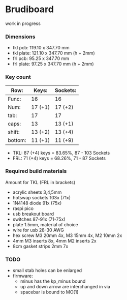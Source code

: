 # Brudiboard

work in progress

### Dimensions

 - tkl pcb:   119.10 x 347.70 mm
 - tkl plate: 121.10 x 347.70 mm (h + 2mm)
 - frl pcb:    95.25 x 347.70 mm
 - frl plate:  97.25 x 347.70 mm (h + 2mm)

### Key count
 
| Row:    | Keys:   | Sockets: |
|---------|---------|----------|
| Func:   | 16      | 16       |
| Num:    | 17 (+1) | 17 (+2)  |
| tab:    | 17      | 17       |
| caps:   | 13      | 13 (+1)  |
| shift:  | 13 (+2) | 13 (+4)  |
| bottom: | 11 (+1) | 11 (+9)  |

- TKL: 87 (+4) keys = 83.65%, 87 - 103 Sockets
- FRL: 71 (+4) keys = 68.26%, 71 - 87  Sockets

### Required build materials

Amount for TKL (FRL in brackets)

- acrylic sheets 3,4,5mm
- hotswap sockets 103x (71x)
- 1N4148 diode 91x (75x)
- raspi pico
- usb breakout board
- switches 87-91x (71-75x)
- plate 1.5mm, material of choice
- wire for usb 28-30 AWG
- hex screw M3 20mm 4x, M3 15mm 4x, M2 10mm 2x
- 4mm M3 inserts 8x, 4mm M2 inserts 2x
- 8cm gasket strips 2mm 7x
 
### TODO
 - small stab holes can be enlarged
 - firmware:
   - minus has the kp_minus bound
   - up and down arrow are interchanged in via
   - spacebar is bound to MO(1)